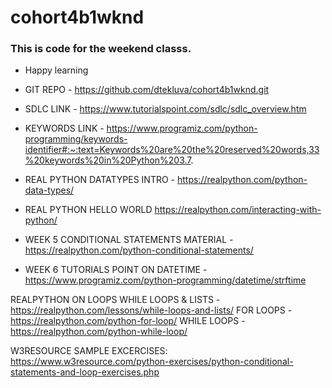 # cohort4b1wknd

### This is code for the weekend classs.
 - Happy learning

 - GIT REPO - https://github.com/dtekluva/cohort4b1wknd.git
 - SDLC LINK -  https://www.tutorialspoint.com/sdlc/sdlc_overview.htm
 - KEYWORDS LINK - https://www.programiz.com/python-programming/keywords-identifier#:~:text=Keywords%20are%20the%20reserved%20words,33%20keywords%20in%20Python%203.7.
 - REAL PYTHON DATATYPES INTRO - https://realpython.com/python-data-types/
 - REAL PYTHON HELLO WORLD https://realpython.com/interacting-with-python/

 - WEEK 5 CONDITIONAL STATEMENTS MATERIAL - https://realpython.com/python-conditional-statements/

 - WEEK 6 TUTORIALS POINT ON DATETIME - https://www.programiz.com/python-programming/datetime/strftime

  REALPYTHON ON LOOPS
    WHILE LOOPS & LISTS - https://realpython.com/lessons/while-loops-and-lists/
    FOR   LOOPS - https://realpython.com/python-for-loop/
    WHILE LOOPS - https://realpython.com/python-while-loop/


W3RESOURCE SAMPLE EXCERCISES: https://www.w3resource.com/python-exercises/python-conditional-statements-and-loop-exercises.php